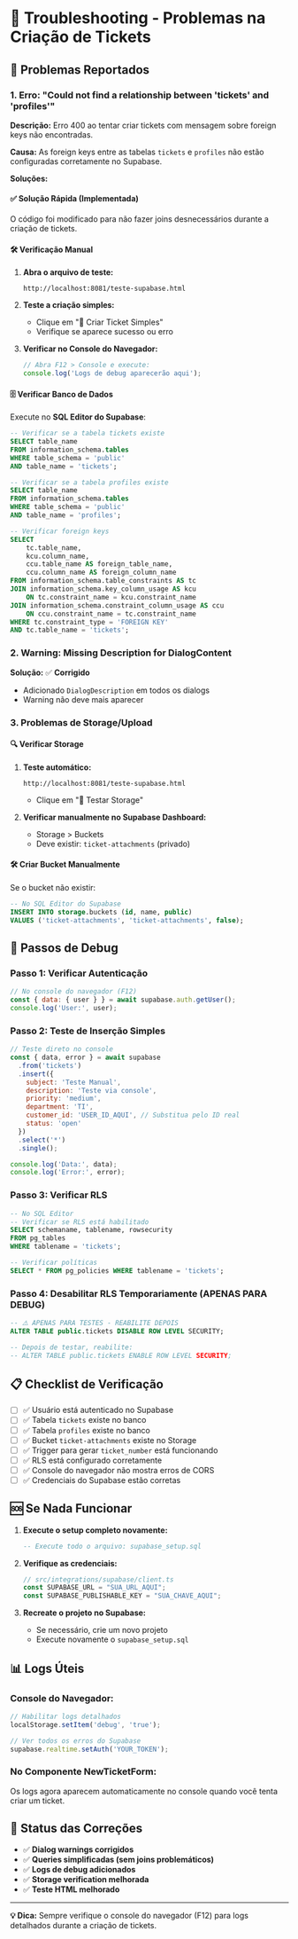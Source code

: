 # 🔧 Troubleshooting - Problemas na Criação de Tickets

## 🚨 Problemas Reportados

### 1. **Erro: "Could not find a relationship between 'tickets' and 'profiles'"**

**Descrição:** Erro 400 ao tentar criar tickets com mensagem sobre foreign keys não encontradas.

**Causa:** As foreign keys entre as tabelas `tickets` e `profiles` não estão configuradas corretamente no Supabase.

**Soluções:**

#### ✅ **Solução Rápida (Implementada)**
O código foi modificado para não fazer joins desnecessários durante a criação de tickets.

#### 🛠️ **Verificação Manual**

1. **Abra o arquivo de teste:**
   ```
   http://localhost:8081/teste-supabase.html
   ```

2. **Teste a criação simples:**
   - Clique em "🎫 Criar Ticket Simples"
   - Verifique se aparece sucesso ou erro

3. **Verificar no Console do Navegador:**
   ```javascript
   // Abra F12 > Console e execute:
   console.log('Logs de debug aparecerão aqui');
   ```

#### 🗄️ **Verificar Banco de Dados**

Execute no **SQL Editor do Supabase**:

```sql
-- Verificar se a tabela tickets existe
SELECT table_name 
FROM information_schema.tables 
WHERE table_schema = 'public' 
AND table_name = 'tickets';

-- Verificar se a tabela profiles existe
SELECT table_name 
FROM information_schema.tables 
WHERE table_schema = 'public' 
AND table_name = 'profiles';

-- Verificar foreign keys
SELECT
    tc.table_name,
    kcu.column_name,
    ccu.table_name AS foreign_table_name,
    ccu.column_name AS foreign_column_name
FROM information_schema.table_constraints AS tc
JOIN information_schema.key_column_usage AS kcu
    ON tc.constraint_name = kcu.constraint_name
JOIN information_schema.constraint_column_usage AS ccu
    ON ccu.constraint_name = tc.constraint_name
WHERE tc.constraint_type = 'FOREIGN KEY'
AND tc.table_name = 'tickets';
```

### 2. **Warning: Missing Description for DialogContent**

**Solução:** ✅ **Corrigido**
- Adicionado `DialogDescription` em todos os dialogs
- Warning não deve mais aparecer

### 3. **Problemas de Storage/Upload**

#### 🔍 **Verificar Storage**

1. **Teste automático:**
   ```
   http://localhost:8081/teste-supabase.html
   ```
   - Clique em "📎 Testar Storage"

2. **Verificar manualmente no Supabase Dashboard:**
   - Storage > Buckets
   - Deve existir: `ticket-attachments` (privado)

#### 🛠️ **Criar Bucket Manualmente**

Se o bucket não existir:

```sql
-- No SQL Editor do Supabase
INSERT INTO storage.buckets (id, name, public) 
VALUES ('ticket-attachments', 'ticket-attachments', false);
```

## 🧪 **Passos de Debug**

### **Passo 1: Verificar Autenticação**
```javascript
// No console do navegador (F12)
const { data: { user } } = await supabase.auth.getUser();
console.log('User:', user);
```

### **Passo 2: Teste de Inserção Simples**
```javascript
// Teste direto no console
const { data, error } = await supabase
  .from('tickets')
  .insert({
    subject: 'Teste Manual',
    description: 'Teste via console',
    priority: 'medium',
    department: 'TI',
    customer_id: 'USER_ID_AQUI', // Substitua pelo ID real
    status: 'open'
  })
  .select('*')
  .single();

console.log('Data:', data);
console.log('Error:', error);
```

### **Passo 3: Verificar RLS**
```sql
-- No SQL Editor
-- Verificar se RLS está habilitado
SELECT schemaname, tablename, rowsecurity 
FROM pg_tables 
WHERE tablename = 'tickets';

-- Verificar políticas
SELECT * FROM pg_policies WHERE tablename = 'tickets';
```

### **Passo 4: Desabilitar RLS Temporariamente (APENAS PARA DEBUG)**
```sql
-- ⚠️ APENAS PARA TESTES - REABILITE DEPOIS
ALTER TABLE public.tickets DISABLE ROW LEVEL SECURITY;

-- Depois de testar, reabilite:
-- ALTER TABLE public.tickets ENABLE ROW LEVEL SECURITY;
```

## 📋 **Checklist de Verificação**

- [ ] ✅ Usuário está autenticado no Supabase
- [ ] ✅ Tabela `tickets` existe no banco
- [ ] ✅ Tabela `profiles` existe no banco
- [ ] ✅ Bucket `ticket-attachments` existe no Storage
- [ ] ✅ Trigger para gerar `ticket_number` está funcionando
- [ ] ✅ RLS está configurado corretamente
- [ ] ✅ Console do navegador não mostra erros de CORS
- [ ] ✅ Credenciais do Supabase estão corretas

## 🆘 **Se Nada Funcionar**

1. **Execute o setup completo novamente:**
   ```sql
   -- Execute todo o arquivo: supabase_setup.sql
   ```

2. **Verifique as credenciais:**
   ```typescript
   // src/integrations/supabase/client.ts
   const SUPABASE_URL = "SUA_URL_AQUI";
   const SUPABASE_PUBLISHABLE_KEY = "SUA_CHAVE_AQUI";
   ```

3. **Recreate o projeto no Supabase:**
   - Se necessário, crie um novo projeto
   - Execute novamente o `supabase_setup.sql`

## 📊 **Logs Úteis**

### **Console do Navegador:**
```javascript
// Habilitar logs detalhados
localStorage.setItem('debug', 'true');

// Ver todos os erros do Supabase
supabase.realtime.setAuth('YOUR_TOKEN');
```

### **No Componente NewTicketForm:**
Os logs agora aparecem automaticamente no console quando você tenta criar um ticket.

## 🎯 **Status das Correções**

- ✅ **Dialog warnings corrigidos**
- ✅ **Queries simplificadas (sem joins problemáticos)**
- ✅ **Logs de debug adicionados**
- ✅ **Storage verification melhorada**
- ✅ **Teste HTML melhorado**

---

**💡 Dica:** Sempre verifique o console do navegador (F12) para logs detalhados durante a criação de tickets. 